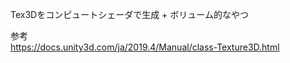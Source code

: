 Tex3Dをコンピュートシェーダで生成 + ボリューム的なやつ

参考  
https://docs.unity3d.com/ja/2019.4/Manual/class-Texture3D.html
